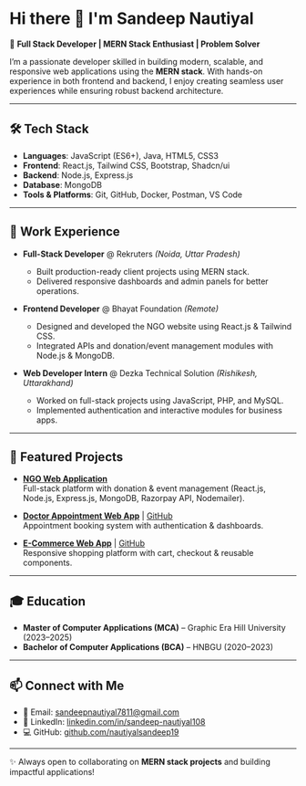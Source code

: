 # Hi there 👋 I'm Sandeep Nautiyal  

🚀 **Full Stack Developer | MERN Stack Enthusiast | Problem Solver**  

I’m a passionate developer skilled in building modern, scalable, and responsive web applications using the **MERN stack**. With hands-on experience in both frontend and backend, I enjoy creating seamless user experiences while ensuring robust backend architecture.  

---

## 🛠️ Tech Stack  

- **Languages**: JavaScript (ES6+), Java, HTML5, CSS3  
- **Frontend**: React.js, Tailwind CSS, Bootstrap, Shadcn/ui  
- **Backend**: Node.js, Express.js  
- **Database**: MongoDB  
- **Tools & Platforms**: Git, GitHub, Docker, Postman, VS Code  

---

## 💼 Work Experience  

- **Full-Stack Developer** @ Rekruters *(Noida, Uttar Pradesh)*  
  - Built production-ready client projects using MERN stack.  
  - Delivered responsive dashboards and admin panels for better operations.  

- **Frontend Developer** @ Bhayat Foundation *(Remote)*  
  - Designed and developed the NGO website using React.js & Tailwind CSS.  
  - Integrated APIs and donation/event management modules with Node.js & MongoDB.  

- **Web Developer Intern** @ Dezka Technical Solution *(Rishikesh, Uttarakhand)*  
  - Worked on full-stack projects using JavaScript, PHP, and MySQL.  
  - Implemented authentication and interactive modules for business apps.  

---

## 📂 Featured Projects  

- **[NGO Web Application](https://github.com/nautiyalsandeep19)**  
  Full-stack platform with donation & event management (React.js, Node.js, Express.js, MongoDB, Razorpay API, Nodemailer).  

- **[Doctor Appointment Web App](https://stay-healthy12.netlify.app/)** | [GitHub](https://github.com/nautiyalsandeep19)  
  Appointment booking system with authentication & dashboards.  

- **[E-Commerce Web App](https://refillstore.netlify.app/)** | [GitHub](https://github.com/nautiyalsandeep19/E-Commerce_Website)  
  Responsive shopping platform with cart, checkout & reusable components.  

---

## 🎓 Education  

- **Master of Computer Applications (MCA)** – Graphic Era Hill University (2023–2025)  
- **Bachelor of Computer Applications (BCA)** – HNBGU (2020–2023)  

---

## 📫 Connect with Me  

- 📧 Email: [sandeepnautiyal7811@gmail.com](mailto:sandeepnautiyal7811@gmail.com)  
- 💼 LinkedIn: [linkedin.com/in/sandeep-nautiyal108](https://www.linkedin.com/in/sandeep-nautiyal108)  
- 💻 GitHub: [github.com/nautiyalsandeep19](https://github.com/nautiyalsandeep19)  

---
✨ Always open to collaborating on **MERN stack projects** and building impactful applications!
